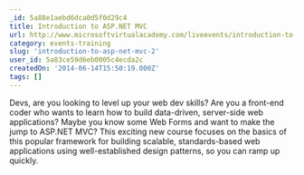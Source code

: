 ```yaml
---
_id: 5a88e1aebd6dca0d5f0d29c4
title: Introduction to ASP.NET MVC
url: http://www.microsoftvirtualacademy.com/liveevents/introduction-to-asp-net-mvc?loc=zbtfz_zYFCz&prod=zOtProdz&tech=zWDz&lang=zASPNz&prog=zMVAz&type=zEvz&country=zUSz
category: events-training
slug: 'introduction-to-asp-net-mvc-2'
user_id: 5a83ce59d6eb0005c4ecda2c
createdOn: '2014-06-14T15:50:19.000Z'
tags: []
---
```


Devs, are you looking to level up your web dev skills? Are you a front-end coder who wants to learn how to build data-driven, server-side web applications? Maybe you know some Web Forms and want to make the jump to ASP.NET MVC? This exciting new course focuses on the basics of this popular framework for building scalable, standards-based web applications using well-established design patterns, so you can ramp up quickly.
